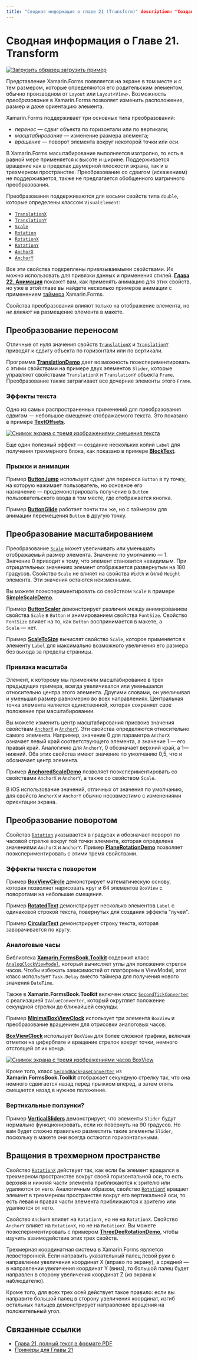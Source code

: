 ```yaml
---
title: "Сводная информация о главе 21 (Transform)" description: "Создание мобильных приложений с помощью Xamarin.Forms: Сводная информация о главе 21 (Transform)" ms.prod: xamarin ms.technology: xamarin-forms ms.assetid: 3642F112-C7FA-4A74-9000-F9087BA89AD9 author: davidbritch ms.author: dabritch ms.date: 11/07/2017 no-loc: [Xamarin.Forms, Xamarin.Essentials]
---
```


# <a name="summary-of-chapter-21-transforms"></a>Сводная информация о Главе 21. Transform

[![Загрузить образец](~/media/shared/download.png) загрузить пример](https://github.com/xamarin/xamarin-forms-book-samples/tree/master/Chapter21)

Представление Xamarin.Forms появляется на экране в том месте и с тем размером, которые определяются его родительским элементом, обычно производном от `Layout` или `Layout<View>`. Возможность *преобразования* в Xamarin.Forms позволяет изменить расположение, размер и даже ориентацию элемента.

Xamarin.Forms поддерживает три основных типа преобразований:

- *перенос* &mdash; сдвиг объекта по горизонтали или по вертикали;
- *масштабирование* &mdash; изменение размера элемента;
- *вращение* &mdash; поворот элемента вокруг некоторой точки или оси.

В Xamarin.Forms масштабирование выполняется изотропно, то есть в равной мере применяется к высоте и ширине. Поддерживается вращение как в пределах двумерной плоскости экрана, так и в трехмерном пространстве. Преобразование со сдвигом (искажением) не поддерживается, также не предлагается обобщенного матричного преобразования.

Преобразования поддерживаются для восьми свойств типа `double`, которые определены классом `VisualElement`:

- [`TranslationX`](xref:Xamarin.Forms.VisualElement.TranslationX)
- [`TranslationY`](xref:Xamarin.Forms.VisualElement.TranslationY)
- [`Scale`](xref:Xamarin.Forms.VisualElement.Scale)
- [`Rotation`](xref:Xamarin.Forms.VisualElement.Rotation)
- [`RotationX`](xref:Xamarin.Forms.VisualElement.RotationX)
- [`RotationY`](xref:Xamarin.Forms.VisualElement.RotationY)
- [`AnchorX`](xref:Xamarin.Forms.VisualElement.AnchorX)
- [`AnchorY`](xref:Xamarin.Forms.VisualElement.AnchorY)

Все эти свойства подкреплены привязываемыми свойствами. Их можно использовать для привязки данных и применения стилей. [**Глава 22. Анимация**](~/xamarin-forms/creating-mobile-apps-xamarin-forms/summaries/chapter22.md) покажет вам, как применять анимацию для этих свойств, но уже в этой главе вы найдете несколько примеров анимации с применением [таймера](~/xamarin-forms/platform/device.md#devicestarttimer) Xamarin.Forms.

Свойства преобразования влияют только на отображение элемента, но *не влияют* на размещение элемента в макете.

## <a name="the-translation-transform"></a>Преобразование переносом

Отличные от нуля значения свойств [`TranslationX`](xref:Xamarin.Forms.VisualElement.TranslationX) и [`TranslationY`](xref:Xamarin.Forms.VisualElement.TranslationY) приводят к сдвигу объекта по горизонтали или по вертикали.

Программа [**TranslationDemo**](https://github.com/xamarin/xamarin-forms-book-samples/tree/master/Chapter21/TranslationDemo) дает возможность поэкспериментировать с этими свойствами на примере двух элементов `Slider`, которые управляют свойствами `TranslationX` и `TranslationY` объекта `Frame`. Преобразование также затрагивает все дочерние элементы этого `Frame`.

### <a name="text-effects"></a>Эффекты текста

Одно из самых распространенных применений для преобразования сдвигом — небольшое смещение отображаемого текста. Это показано в примере [**TextOffsets**](https://github.com/xamarin/xamarin-forms-book-samples/tree/master/Chapter21/TextOffsets).

[![Снимок экрана с тремя изображениями смещения текста](images/ch21fg03-small.png "Смещение текста")](images/ch21fg03-large.png#lightbox "Смещение текста")

Еще один полезный эффект — создание нескольких копий `Label` для получения трехмерного блока, как показано в примере [**BlockText**](https://github.com/xamarin/xamarin-forms-book-samples/tree/master/Chapter21/BlockText).

### <a name="jumps-and-animations"></a>Прыжки и анимации

Пример [**ButtonJump**](https://github.com/xamarin/xamarin-forms-book-samples/tree/master/Chapter21/ButtonJump) использует сдвиг для переноса `Button` в ту точку, на которую нажимает пользователь, но основное его назначение — продемонстрировать получение в `Button` пользовательского ввода в том месте, где отображается кнопка.

Пример [**ButtonGlide**](https://github.com/xamarin/xamarin-forms-book-samples/tree/master/Chapter21/ButtonGlide) работает почти так же, но с таймером для анимации перемещения `Button` в другую точку.

## <a name="the-scale-transform"></a>Преобразование масштабированием

Преобразование [`Scale`](xref:Xamarin.Forms.VisualElement.Scale) может увеличивать или уменьшать отображаемый размер элемента. Значение по умолчанию — 1. Значение 0 приводит к тому, что элемент становится невидимым. При отрицательных значениях элемент отображается развернутым на 180 градусов. Свойство `Scale` не влияет на свойства `Width` и (или) `Height` элемента. Эти значения остаются неизменными.

Вы можете поэкспериментировать со свойством `Scale` в примере [**SimpleScaleDemo**](https://github.com/xamarin/xamarin-forms-book-samples/tree/master/Chapter21/SimpleScaleDemo).

Пример [**ButtonScaler**](https://github.com/xamarin/xamarin-forms-book-samples/tree/master/Chapter21/ButtonScaler) демонстрирует различия между анимированием свойства `Scale` в `Button` и анимированием свойства `FontSize`. Свойство `FontSize` влияет на то, как `Button` воспринимается в макете, а `Scale` — нет.

Пример [**ScaleToSize**](https://github.com/xamarin/xamarin-forms-book-samples/tree/master/Chapter21/ScaleToSize) вычислят свойство `Scale`, которое применяется к элементу `Label` для максимально возможного увеличения его размера без выхода за пределы страницы.

### <a name="anchoring-the-scale"></a>Привязка масштаба

Элемент, к которому мы применяли масштабирование в трех предыдущих примера, всегда увеличивался или уменьшался относительно центра этого элемента. Другими словами, он увеличивал и уменьшал размер равномерно во всех направлениях. Центральная точка элемента является единственной, которая сохраняет свое положение при масштабировании.

Вы можете изменить центр масштабирования присвоив значения свойствам [`AnchorX`](xref:Xamarin.Forms.VisualElement.AnchorX) и [`AnchorY`](xref:Xamarin.Forms.VisualElement.AnchorY). Эти свойства определяются относительно самого элемента. Например, значение 0 для параметра `AnchorX` означает левый край соответствующего элемента, а значение 1 — его правый край. Аналогично для `AnchorY`, 0 обозначает верхний край, а 1— нижний. Оба этих свойства имеют значение по умолчанию 0,5, что и обозначает центр элемента.

Пример [**AnchoredScaleDemo**](https://github.com/xamarin/xamarin-forms-book-samples/tree/master/Chapter21/AnchoredScaleDemo) позволяет поэкспериментировать со свойствами `AnchorX` и `AnchorY`, а также со свойством `Scale`.

В iOS использование значений, отличных от значения по умолчанию, для свойств `AnchorX` и `AnchorY` обычно несовместимо с изменениями ориентации экрана.

## <a name="the-rotation-transform"></a>Преобразование поворотом

Свойство [`Rotation`](xref:Xamarin.Forms.VisualElement.Rotation) указывается в градусах и обозначает поворот по часовой стрелке вокруг той точки элемента, которая определена значениями `AnchorX` и `AnchorY`. Пример [**PlaneRotationDemo**](https://github.com/xamarin/xamarin-forms-book-samples/tree/master/Chapter21/PlaneRotationDemo) позволяет поэкспериментировать с этими тремя свойствами.

### <a name="rotated-text-effects"></a>Эффекты текста с поворотом

Пример [**BoxViewCircle**](https://github.com/xamarin/xamarin-forms-book-samples/tree/master/Chapter21/BoxViewCircle) демонстрирует математическую основу, которая позволяет нарисовать круг и 64 элементов `BoxView` с поворотами на небольшие смещения.

Пример [**RotatedText**](https://github.com/xamarin/xamarin-forms-book-samples/tree/master/Chapter21/RotatedText) демонстрирует несколько элементов `Label` с одинаковой строкой текста, повернутых для создания эффекта "лучей".

Пример [**CircularText**](https://github.com/xamarin/xamarin-forms-book-samples/tree/master/Chapter21/CircularText) демонстрирует строку текста, которая заворачивается по кругу.

### <a name="an-analog-clock"></a>Аналоговые часы

Библиотека [**Xamarin.FormsBook.Toolkit**](https://github.com/xamarin/xamarin-forms-book-samples/tree/master/Libraries/Xamarin.FormsBook.Toolkit) содержит класс [`AnalogClockViewModel`](https://github.com/xamarin/xamarin-forms-book-samples/blob/master/Libraries/Xamarin.FormsBook.Toolkit/Xamarin.FormsBook.Toolkit/AnalogClockViewModel.cs), который вычисляет углы для положения стрелок часов. Чтобы избежать зависимостей от платформы в ViewModel, этот класс использует `Task.Delay` вместо таймера для получения нового значения `DateTime`.

Также в **Xamarin.FormsBook.Toolkit** включен класс [`SecondTickConverter`](https://github.com/xamarin/xamarin-forms-book-samples/blob/master/Libraries/Xamarin.FormsBook.Toolkit/Xamarin.FormsBook.Toolkit/SecondTickConverter.cs) с реализацией `IValueConverter`, который округляет положение секундной стрелки до ближайшей секунды.

Пример [**MinimalBoxViewClock**](https://github.com/xamarin/xamarin-forms-book-samples/tree/master/Chapter21/MinimalBoxViewClock) использует три элемента `BoxView` и преобразование вращением для отрисовки аналоговых часов.

[**BoxViewClock**](https://github.com/xamarin/xamarin-forms-book-samples/tree/master/Chapter21/BoxViewClock) использует `BoxView` для более сложной графики, включая отметки на циферблате и вращение стрелок вокруг точки, немного отстоящей от их конца.

[![Снимок экрана с тремя изображениями часов BoxView](images/ch21fg17-small.png "Циферблат аналоговых часов")](images/ch21fg17-large.png#lightbox "Циферблат аналоговых часов")

Кроме того, класс [`SecondBackEaseConverter`](https://github.com/xamarin/xamarin-forms-book-samples/blob/master/Libraries/Xamarin.FormsBook.Toolkit/Xamarin.FormsBook.Toolkit/SecondBackEaseConverter.cs) из **Xamarin.FormsBook.Toolkit** отображает секундную стрелку так, что она немного сдвигается назад перед прыжком вперед, а затем опять смещается назад в нужное положение.

### <a name="vertical-sliders"></a>Вертикальные ползунки?

Пример [**VerticalSliders**](https://github.com/xamarin/xamarin-forms-book-samples/tree/master/Chapter21/VerticalSliders) демонстрирует, что элементы `Slider` будут нормально функционировать, если их повернуть на 90 градусов. Но вам будет сложно правильно разместить такие элементы `Slider`, поскольку в макете они всегда остаются горизонтальными.

## <a name="3d-ish-rotations"></a>Вращения в трехмерном пространстве

Свойство [`RotationX`](xref:Xamarin.Forms.VisualElement.RotationX) действует так, как если бы элемент вращался в трехмерном пространстве вокруг своей горизонтальной оси, то есть верхняя и нижняя части элемента приближаются к зрителю или удаляются от него. Аналогичным образом, свойство [`RotationY`](xref:Xamarin.Forms.VisualElement.RotationY) вращает элемент в трехмерном пространстве вокруг его вертикальной оси, то есть левая и правая части элемента приближаются к зрителю или удаляются от него.

Свойство `AnchorX` влияет на `RotationY`, но не на `RotationX`. Свойство `AnchorY` влияет на `RotationX`, но не на `RotationY`. Вы можете поэкспериментировать с примером [**ThreeDeeRotationDemo**](https://github.com/xamarin/xamarin-forms-book-samples/tree/master/Chapter21/ThreeDeeRotationDemo), чтобы изучить взаимодействие этих трех свойств.

Трехмерная координатная система в Xamarin.Forms является левосторонней. Если направить указательный палец левой руки в направлении увеличения координат X (вправо по экрану), а средний — в направлении увеличения координат Y (вниз), то большой палец будет направлен в сторону увеличения координат Z (из экрана к наблюдателю).

Кроме того, для всех трех осей действует такое правило: если вы направите большой палец в сторону увеличения координат, изгиб остальных пальцев демонстрирует направление вращения на положительный угол.

## <a name="related-links"></a>Связанные ссылки

- [Глава 21, полный текст в формате PDF](https://download.xamarin.com/developer/xamarin-forms-book/XamarinFormsBook-Ch21-Apr2016.pdf)
- [Примеры для Главы 21](https://github.com/xamarin/xamarin-forms-book-samples/tree/master/Chapter21)
